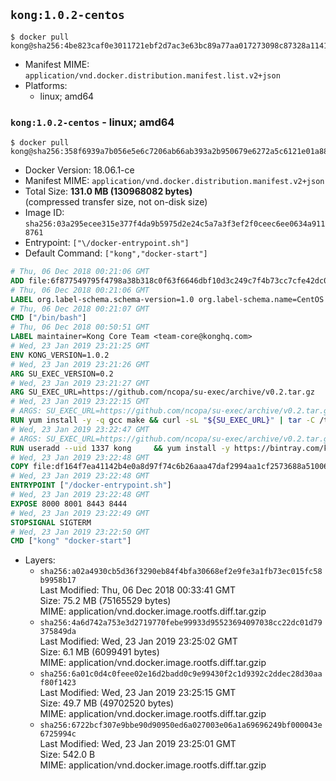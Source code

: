 ## `kong:1.0.2-centos`

```console
$ docker pull kong@sha256:4be823caf0e3011721ebf2d7ac3e63bc89a77aa017273098c87328a1141dc2d7
```

-	Manifest MIME: `application/vnd.docker.distribution.manifest.list.v2+json`
-	Platforms:
	-	linux; amd64

### `kong:1.0.2-centos` - linux; amd64

```console
$ docker pull kong@sha256:358f6939a7b056e5e6c7206ab66ab393a2b950679e6272a5c6121e01a8879352
```

-	Docker Version: 18.06.1-ce
-	Manifest MIME: `application/vnd.docker.distribution.manifest.v2+json`
-	Total Size: **131.0 MB (130968082 bytes)**  
	(compressed transfer size, not on-disk size)
-	Image ID: `sha256:03a295ecee315e377f4da9b5975d2e24c5a7a3f3ef2f0ceec6ee0634a9118761`
-	Entrypoint: `["\/docker-entrypoint.sh"]`
-	Default Command: `["kong","docker-start"]`

```dockerfile
# Thu, 06 Dec 2018 00:21:06 GMT
ADD file:6f877549795f4798a38b318c0f63f6646dbf10d3c249c7f4b73cc7cfe42dc0f5 in / 
# Thu, 06 Dec 2018 00:21:06 GMT
LABEL org.label-schema.schema-version=1.0 org.label-schema.name=CentOS Base Image org.label-schema.vendor=CentOS org.label-schema.license=GPLv2 org.label-schema.build-date=20181205
# Thu, 06 Dec 2018 00:21:07 GMT
CMD ["/bin/bash"]
# Thu, 06 Dec 2018 00:50:51 GMT
LABEL maintainer=Kong Core Team <team-core@konghq.com>
# Wed, 23 Jan 2019 23:21:25 GMT
ENV KONG_VERSION=1.0.2
# Wed, 23 Jan 2019 23:21:26 GMT
ARG SU_EXEC_VERSION=0.2
# Wed, 23 Jan 2019 23:21:27 GMT
ARG SU_EXEC_URL=https://github.com/ncopa/su-exec/archive/v0.2.tar.gz
# Wed, 23 Jan 2019 23:22:15 GMT
# ARGS: SU_EXEC_URL=https://github.com/ncopa/su-exec/archive/v0.2.tar.gz SU_EXEC_VERSION=0.2
RUN yum install -y -q gcc make && curl -sL "${SU_EXEC_URL}" | tar -C /tmp -zxf - && make -C "/tmp/su-exec-${SU_EXEC_VERSION}" && cp "/tmp/su-exec-${SU_EXEC_VERSION}/su-exec" /usr/bin && rm -fr "/tmp/su-exec-${SU_EXEC_VERSION}" && yum autoremove -y -q gcc make && yum clean all -q && rm -fr /var/cache/yum/* /tmp/yum_save*.yumtx /root/.pki
# Wed, 23 Jan 2019 23:22:47 GMT
# ARGS: SU_EXEC_URL=https://github.com/ncopa/su-exec/archive/v0.2.tar.gz SU_EXEC_VERSION=0.2
RUN useradd --uid 1337 kong     && yum install -y https://bintray.com/kong/kong-community-edition-rpm/download_file?file_path=centos/7/kong-community-edition-$KONG_VERSION.el7.noarch.rpm     && yum clean all
# Wed, 23 Jan 2019 23:22:48 GMT
COPY file:df164f7ea41142b4e0a8d97f74c6b26aaa47daf2994aa1cf2573688a51006eee in /docker-entrypoint.sh 
# Wed, 23 Jan 2019 23:22:48 GMT
ENTRYPOINT ["/docker-entrypoint.sh"]
# Wed, 23 Jan 2019 23:22:48 GMT
EXPOSE 8000 8001 8443 8444
# Wed, 23 Jan 2019 23:22:49 GMT
STOPSIGNAL SIGTERM
# Wed, 23 Jan 2019 23:22:50 GMT
CMD ["kong" "docker-start"]
```

-	Layers:
	-	`sha256:a02a4930cb5d36f3290eb84f4bfa30668ef2e9fe3a1fb73ec015fc58b9958b17`  
		Last Modified: Thu, 06 Dec 2018 00:33:41 GMT  
		Size: 75.2 MB (75165529 bytes)  
		MIME: application/vnd.docker.image.rootfs.diff.tar.gzip
	-	`sha256:4a6d742a753e3d2719770febe99933d95523694097038cc22dc01d79375849da`  
		Last Modified: Wed, 23 Jan 2019 23:25:02 GMT  
		Size: 6.1 MB (6099491 bytes)  
		MIME: application/vnd.docker.image.rootfs.diff.tar.gzip
	-	`sha256:6a01c0d4c0feee02e16d2badd0c9e99430f2c1d9392c2ddec28d30aaf80f1423`  
		Last Modified: Wed, 23 Jan 2019 23:25:15 GMT  
		Size: 49.7 MB (49702520 bytes)  
		MIME: application/vnd.docker.image.rootfs.diff.tar.gzip
	-	`sha256:6722bcf307e9bbe90d90950ed6a027003e06a1a69696249bf000043e6725994c`  
		Last Modified: Wed, 23 Jan 2019 23:25:01 GMT  
		Size: 542.0 B  
		MIME: application/vnd.docker.image.rootfs.diff.tar.gzip
